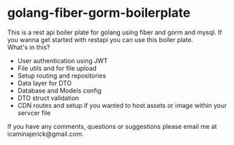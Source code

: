 # golang-fiber-gorm-boilerplate
This is a rest api boiler plate for golang using fiber and gorm and mysql. If you wanna get started with restapi you can use this boiler plate.
<br/>
What's in this?
<ul>
  <li>User authentication using JWT</li>
  <li>File utils and for file upload</li>
  <li>Setup routing and repositories</li>
  <li>Data layer for DTO</li>
  <li>Database and Models config</li>
  <li>DTO struct validation</li>
  <li>CDN routes and setup if you wanted to host assets or image within your servcer file</li>
</ul>
If you have any comments, questions or suggestions please email me at icaminajerick@gmail.com.
